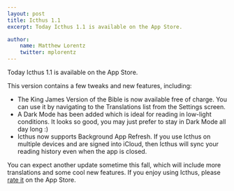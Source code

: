 ```yaml
---
layout: post
title: Icthus 1.1
excerpt: Today Icthus 1.1 is available on the App Store. 

author:
    name: Matthew Lorentz
    twitter: mplorentz
---
```


Today Icthus 1.1 is available on the App Store. 

This version contains a few tweaks and new features, including:

* The King James Version of the Bible is now available free of charge. You can use it by navigating to the Translations list from the Settings screen.
* A Dark Mode has been added which is ideal for reading in low-light conditions. It looks so good, you may just prefer to stay in Dark Mode all day long :)
* Icthus now supports Background App Refresh. If you use Icthus on multiple devices and are signed into iCloud, then Icthus will sync your reading history even when the app is closed.

You can expect another update sometime this fall, which will include more translations and some cool new features. If you enjoy using Icthus, please [rate it](http://itunes.apple.com/WebObjects/MZStore.woa/wa/viewContentsUserReviews?pageNumber=0&sortOrdering=1&type=Purple+Software&mt=8&id=869573440) on the App Store.
